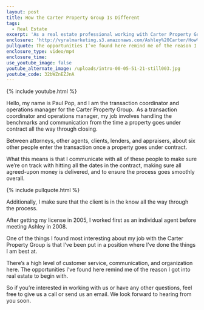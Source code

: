 ```yaml
---
layout: post
title: How the Carter Property Group Is Different
tags:
  - Real Estate
excerpt: 'As a real estate professional working with Carter Property Group, my job is to ensure that communication is clear all the way through closing.'
enclosure: 'http://vyralmarketing.s3.amazonaws.com/Ashley%20Carter/How%20Carter%20Property%20Group%20Is%20Different.mp4'
pullquote: The opportunities I’ve found here remind me of the reason I got into real estate to begin with.
enclosure_type: video/mp4
enclosure_time:
use_youtube_image: false
youtube_alternate_image: /uploads/intro-00-05-51-21-still003.jpg
youtube_code: 32bWZnEZJnA
---
```



{% include youtube.html %}

Hello, my name is Paul Pop, and I am the transaction coordinator and operations manager for the Carter Property Group. &nbsp;As a transaction coordinator and operations manager, my job involves handling the benchmarks and communication from the time a property goes under contract all the way through closing.

Between attorneys, other agents, clients, lenders, and appraisers, about six other people enter the transaction once a property goes under contract.

What this means is that I communicate with all of these people to make sure we’re on track with hitting all the dates in the contract, making sure all agreed-upon money is delivered, and to ensure the process goes smoothly overall.

{% include pullquote.html %}

Additionally, I make sure that the client is in the know all the way through the process.

After getting my license in 2005, I worked first as an individual agent before meeting Ashley in 2008.

One of the things I found most interesting about my job with the Carter Property Group is that I’ve been put in a position where I’ve done the things I am best at.

There’s a high level of customer service, communication, and organization here. The opportunities I’ve found here remind me of the reason I got into real estate to begin with.

So if you’re interested in working with us or have any other questions, feel free to give us a call or send us an email. We look forward to hearing from you soon.